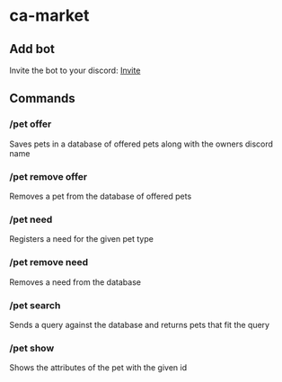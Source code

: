 # ca-market

## Add bot
Invite the bot to your discord: [Invite](https://discord.com/api/oauth2/authorize?client_id=1002659405025788035&permissions=2048&scope=applications.commands%20bot)

## Commands

### /pet offer 
Saves pets in a database of offered pets along with the owners discord name

### /pet remove offer
Removes a pet from the database of offered pets

### /pet need
Registers a need for the given pet type

### /pet remove need
Removes a need from the database

### /pet search
Sends a query against the database and returns pets that fit the query

### /pet show
Shows the attributes of the pet with the given id

